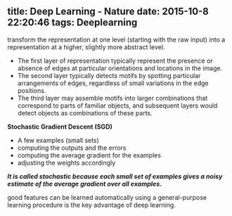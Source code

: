 title: Deep Learning - Nature
date: 2015-10-8 22:20:46
tags: Deeplearning
---

transform the representation at one level (starting with the raw input) into a representation at a higher, slightly more abstract level.

 * The first layer of representation typically represent the presence or absence of edges at particular orientations and locations in the image.
 * The second layer typically detects motifs by spotting particular arrangements of edges, regardless of small variations in the edge positions.
 * The third layer may assemble motifs into larger combinations that correspond to parts of familiar objects, and subsequent layers would detect objects as combinations of these parts.
 
<!--more-->

**Stochastic Gradient Descent (SGD)** 

 * A few examples (small sets)
 * computing the outputs and the errors
 * computing the average gradient for the examples
 * adjusting the weights accordingly

***It is called stochastic because each small set of examples 
gives a noisy estimate of the average gradient over all examples.***


good features can be learned automatically using a general-purpose learning procedure is the key advantage of deep learning.
